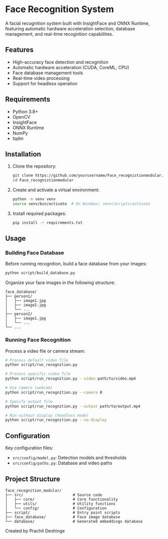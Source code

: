 # Face Recognition System

A facial recognition system built with InsightFace and ONNX Runtime, featuring automatic hardware acceleration selection, database management, and real-time recognition capabilities.

## Features

- High-accuracy face detection and recognition
- Automatic hardware acceleration (CUDA, CoreML, CPU)
- Face database management tools
- Real-time video processing
- Support for headless operation

## Requirements

- Python 3.8+
- OpenCV
- InsightFace
- ONNX Runtime
- NumPy
- tqdm

## Installation

1. Clone the repository:
   ```bash
   git clone https://github.com/yourusername/Face_recognistionmodular.git
   cd Face_recognistionmodular
   ```

2. Create and activate a virtual environment:
   ```bash
   python -m venv venv
   source venv/bin/activate  # On Windows: venv\Scripts\activate
   ```

3. Install required packages:
   ```bash
   pip install -r requirements.txt
   ```

## Usage

### Building Face Database

Before running recognition, build a face database from your images:

```bash
python script/build_database.py
```

Organize your face images in the following structure:
```
face_database/
├── person1/
│   ├── image1.jpg
│   ├── image2.jpg
│   └── ...
├── person2/
│   ├── image1.jpg
│   └── ...
└── ...
```

### Running Face Recognition

Process a video file or camera stream:

```bash
# Process default video file
python script/run_recognition.py

# Process specific video file
python script/run_recognition.py --video path/to/video.mp4

# Use camera (webcam)
python script/run_recognition.py --camera 0

# Specify output file
python script/run_recognition.py --output path/to/output.mp4

# Run without display (headless mode)
python script/run_recognition.py --no-display
```

## Configuration

Key configuration files:
- `src/config/model.py`: Detection models and thresholds
- `src/config/paths.py`: Database and video paths

## Project Structure

```
face_recognition_modular/
├── src/                      # Source code
│   ├── core/                 # Core functionality
│   ├── utils/                # Utility functions
│   └── config/               # Configuration
├── script/                   # Entry point scripts
├── face_database/            # Face image database
└── database/                 # Generated embeddings database
```



Created by Prachit Deshinge